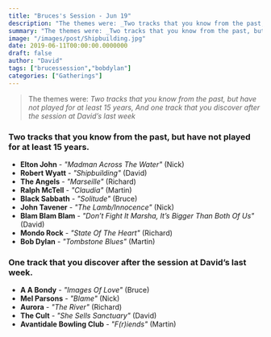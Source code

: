```yaml
---
title: "Bruces's Session - Jun 19"
description: "The themes were: _Two tracks that you know from the past, but have not played for at least 15 years, And one track that you discover after the session at David’s last week_"
summary: "The themes were: _Two tracks that you know from the past, but have not played for at least 15 years, And one track that you discover after the session at David’s last week_"
image: "/images/post/Shipbuilding.jpg"
date: 2019-06-11T00:00:00.0000000
draft: false
author: "David"
tags: ["brucessession","bobdylan"]
categories: ["Gatherings"]
---
```

> The themes were: _Two tracks that you know from the past, but have not played for at least 15 years, And one track that you discover after the session at David’s last week_

### Two tracks that you know from the past, but have not played for at least 15 years.
- **Elton John** - _"Madman Across The Water"_ (Nick)
- **Robert Wyatt** - _"Shipbuilding"_ (David)
- **The Angels** - _"Marseille"_ (Richard)
- **Ralph McTell** - _"Claudia"_ (Martin)
- **Black Sabbath** - _"Solitude"_ (Bruce)
- **John Tavener** - _"The Lamb/Innocence"_ (Nick)
- **Blam Blam Blam** - _"Don’t Fight It Marsha, It’s Bigger Than Both Of Us"_ (David)
- **Mondo Rock** - _"State Of The Heart"_ (Richard)
- **Bob Dylan** - _"Tombstone Blues"_ (Martin)

### One track that you discover after the session at David’s last week.  
- **A A Bondy** - _"Images Of Love"_ (Bruce)
- **Mel Parsons** - _"Blame"_ (Nick)
- **Aurora** - _"The River"_ (Richard)
- **The Cult** - _"She Sells Sanctuary"_ (David)
- **Avantidale Bowling Club** - _"F(r)iends"_ (Martin)

